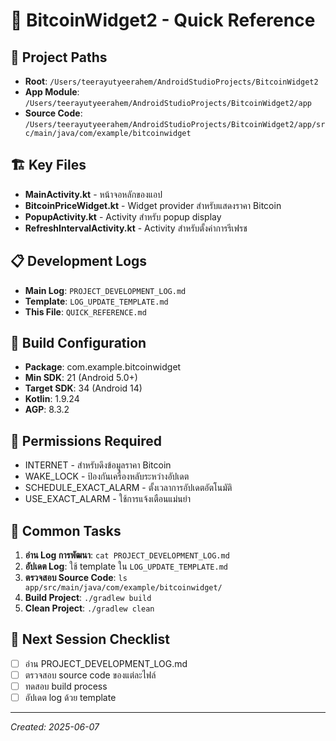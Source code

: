# 🚀 BitcoinWidget2 - Quick Reference

## 📁 Project Paths
- **Root**: `/Users/teerayutyeerahem/AndroidStudioProjects/BitcoinWidget2`
- **App Module**: `/Users/teerayutyeerahem/AndroidStudioProjects/BitcoinWidget2/app`
- **Source Code**: `/Users/teerayutyeerahem/AndroidStudioProjects/BitcoinWidget2/app/src/main/java/com/example/bitcoinwidget`

## 🏗️ Key Files
- **MainActivity.kt** - หน้าจอหลักของแอป
- **BitcoinPriceWidget.kt** - Widget provider สำหรับแสดงราคา Bitcoin
- **PopupActivity.kt** - Activity สำหรับ popup display
- **RefreshIntervalActivity.kt** - Activity สำหรับตั้งค่าการรีเฟรช

## 📋 Development Logs
- **Main Log**: `PROJECT_DEVELOPMENT_LOG.md`
- **Template**: `LOG_UPDATE_TEMPLATE.md`
- **This File**: `QUICK_REFERENCE.md`

## 🔧 Build Configuration
- **Package**: com.example.bitcoinwidget
- **Min SDK**: 21 (Android 5.0+)
- **Target SDK**: 34 (Android 14)
- **Kotlin**: 1.9.24
- **AGP**: 8.3.2

## 📱 Permissions Required
- INTERNET - สำหรับดึงข้อมูลราคา Bitcoin
- WAKE_LOCK - ป้องกันเครื่องหลับระหว่างอัปเดต
- SCHEDULE_EXACT_ALARM - ตั้งเวลาการอัปเดตอัตโนมัติ
- USE_EXACT_ALARM - ใช้การแจ้งเตือนแม่นยำ

## 🎯 Common Tasks
1. **อ่าน Log การพัฒนา**: `cat PROJECT_DEVELOPMENT_LOG.md`
2. **อัปเดต Log**: ใช้ template ใน `LOG_UPDATE_TEMPLATE.md`
3. **ตรวจสอบ Source Code**: `ls app/src/main/java/com/example/bitcoinwidget/`
4. **Build Project**: `./gradlew build`
5. **Clean Project**: `./gradlew clean`

## 📝 Next Session Checklist
- [ ] อ่าน PROJECT_DEVELOPMENT_LOG.md
- [ ] ตรวจสอบ source code ของแต่ละไฟล์
- [ ] ทดสอบ build process
- [ ] อัปเดต log ด้วย template

---
*Created: 2025-06-07*